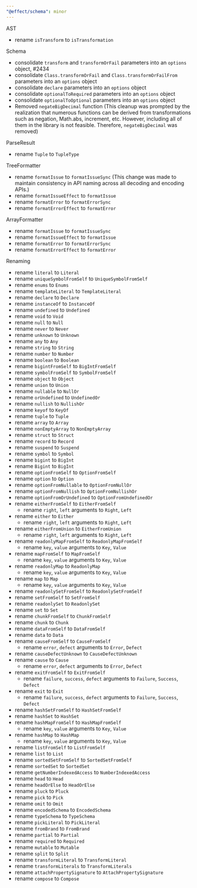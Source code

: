 ```yaml
---
"@effect/schema": minor
---
```


AST

- rename `isTransform` to `isTransformation`

Schema

- consolidate `transform` and `transformOrFail` parameters into an `options` object, #2434
- consolidate `Class.transformOrFail` and `Class.transformOrFailFrom` parameters into an `options` object
- consolidate `declare` parameters into an `options` object
- consolidate `optionalToRequired` parameters into an `options` object
- consolidate `optionalToOptional` parameters into an `options` object
- Removed `negateBigDecimal` function (This cleanup was prompted by the realization that numerous functions can be derived from transformations such as negation, Math.abs, increment, etc. However, including all of them in the library is not feasible. Therefore, `negateBigDecimal` was removed)

ParseResult

- rename `Tuple` to `TupleType`

TreeFormatter

- rename `formatIssue` to `formatIssueSync` (This change was made to maintain consistency in API naming across all decoding and encoding APIs.)
- rename `formatIssueEffect` to `formatIssue`
- rename `formatError` to `formatErrorSync`
- rename `formatErrorEffect` to `formatError`

ArrayFormatter

- rename `formatIssue` to `formatIssueSync`
- rename `formatIssueEffect` to `formatIssue`
- rename `formatError` to `formatErrorSync`
- rename `formatErrorEffect` to `formatError`

Renaming

- rename `literal` to `Literal`
- rename `uniqueSymbolFromSelf` to `UniqueSymbolFromSelf`
- rename `enums` to `Enums`
- rename `templateLiteral` to `TemplateLiteral`
- rename `declare` to `Declare`
- rename `instanceOf` to `InstanceOf`
- rename `undefined` to `Undefined`
- rename `void` to `Void`
- rename `null` to `Null`
- rename `never` to `Never`
- rename `unknown` to `Unknown`
- rename `any` to `Any`
- rename `string` to `String`
- rename `number` to `Number`
- rename `boolean` to `Boolean`
- rename `bigintFromSelf` to `BigIntFromSelf`
- rename `symbolFromSelf` to `SymbolFromSelf`
- rename `object` to `Object`
- rename `union` to `Union`
- rename `nullable` to `NullOr`
- rename `orUndefined` to `UndefinedOr`
- rename `nullish` to `NullishOr`
- rename `keyof` to `KeyOf`
- rename `tuple` to `Tuple`
- rename `array` to `Array`
- rename `nonEmptyArray` to `NonEmptyArray`
- rename `struct` to `Struct`
- rename `record` to `Record`
- rename `suspend` to `Suspend`
- rename `symbol` to `Symbol`
- rename `bigint` to `BigInt`
- rename `Bigint` to `BigInt`
- rename `optionFromSelf` to `OptionFromSelf`
- rename `option` to `Option`
- rename `optionFromNullable` to `OptionFromNullOr`
- rename `optionFromNullish` to `OptionFromNullishOr`
- rename `optionFromOrUndefined` to `OptionFromUndefinedOr`
- rename `eitherFromSelf` to `EitherFromSelf`
  - rename `right`, `left` arguments to `Right`, `Left`
- rename `either` to `Either`
  - rename `right`, `left` arguments to `Right`, `Left`
- rename `eitherFromUnion` to `EitherFromUnion`
  - rename `right`, `left` arguments to `Right`, `Left`
- rename `readonlyMapFromSelf` to `ReadonlyMapFromSelf`
  - rename `key`, `value` arguments to `Key`, `Value`
- rename `mapFromSelf` to `MapFromSelf`
  - rename `key`, `value` arguments to `Key`, `Value`
- rename `readonlyMap` to `ReadonlyMap`
  - rename `key`, `value` arguments to `Key`, `Value`
- rename `map` to `Map`
  - rename `key`, `value` arguments to `Key`, `Value`
- rename `readonlySetFromSelf` to `ReadonlySetFromSelf`
- rename `setFromSelf` to `SetFromSelf`
- rename `readonlySet` to `ReadonlySet`
- rename `set` to `Set`
- rename `chunkFromSelf` to `ChunkFromSelf`
- rename `chunk` to `Chunk`
- rename `dataFromSelf` to `DataFromSelf`
- rename `data` to `Data`
- rename `causeFromSelf` to `CauseFromSelf`
  - rename `error`, `defect` arguments to `Error`, `Defect`
- rename `causeDefectUnknown` to `CauseDefectUnknown`
- rename `cause` to `Cause`
  - rename `error`, `defect` arguments to `Error`, `Defect`
- rename `exitFromSelf` to `ExitFromSelf`
  - rename `failure`, `success`, `defect` arguments to `Failure`, `Success`, `Defect`
- rename `exit` to `Exit`
  - rename `failure`, `success`, `defect` arguments to `Failure`, `Success`, `Defect`
- rename `hashSetFromSelf` to `HashSetFromSelf`
- rename `hashSet` to `HashSet`
- rename `hashMapFromSelf` to `HashMapFromSelf`
  - rename `key`, `value` arguments to `Key`, `Value`
- rename `hashMap` to `HashMap`
  - rename `key`, `value` arguments to `Key`, `Value`
- rename `listFromSelf` to `ListFromSelf`
- rename `list` to `List`
- rename `sortedSetFromSelf` to `SortedSetFromSelf`
- rename `sortedSet` to `SortedSet`
- rename `getNumberIndexedAccess` to `NumberIndexedAccess`
- rename `head` to `Head`
- rename `headOrElse` to `HeadOrElse`
- rename `pluck` to `Pluck`
- rename `pick` to `Pick`
- rename `omit` to `Omit`
- rename `encodedSchema` to `EncodedSchema`
- rename `typeSchema` to `TypeSchema`
- rename `pickLiteral` to `PickLiteral`
- rename `fromBrand` to `FromBrand`
- rename `partial` to `Partial`
- rename `required` to `Required`
- rename `mutable` to `Mutable`
- rename `split` to `Split`
- rename `transformLiteral` to `TransformLiteral`
- rename `transformLiterals` to `TransformLiterals`
- rename `attachPropertySignature` to `AttachPropertySignature`
- rename `compose` to `Compose`
